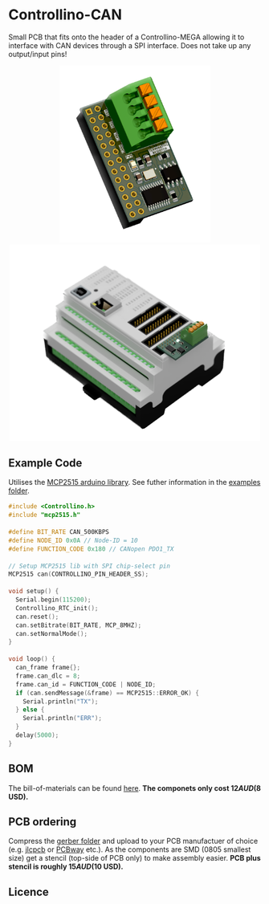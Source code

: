 # Controllino-CAN
Small PCB that fits onto the header of a Controllino-MEGA allowing it to interface with CAN devices through a SPI interface. Does not take up any output/input pins!

<p float="left" align="center">
  <img src="media/pcb_3d_render.png" width="300" /> 
  <img src="media/3d_render.PNG" width="500" />
</p>

## Example Code
Utilises the [MCP2515 arduino library](https://github.com/autowp/arduino-mcp2515). See futher information in the [examples folder](https://github.com/HarveyBates/controllino-can/tree/main/examples).

```cpp
#include <Controllino.h>
#include "mcp2515.h"

#define BIT_RATE CAN_500KBPS
#define NODE_ID 0x0A // Node-ID = 10
#define FUNCTION_CODE 0x180 // CANopen PDO1_TX

// Setup MCP2515 lib with SPI chip-select pin
MCP2515 can(CONTROLLINO_PIN_HEADER_SS);

void setup() {
  Serial.begin(115200);
  Controllino_RTC_init();
  can.reset();
  can.setBitrate(BIT_RATE, MCP_8MHZ);
  can.setNormalMode();
}

void loop() {
  can_frame frame{};
  frame.can_dlc = 8;
  frame.can_id = FUNCTION_CODE | NODE_ID;
  if (can.sendMessage(&frame) == MCP2515::ERROR_OK) {
    Serial.println("TX");
  } else {
    Serial.println("ERR");
  }
  delay(5000);
}
```

## BOM
The bill-of-materials can be found [here](https://github.com/HarveyBates/controllino-can/blob/main/bom/controllino-can-digikey.csv). **The componets only cost $12 AUD ($8 USD).**

## PCB ordering
Compress the [gerber folder](https://github.com/HarveyBates/controllino-can/tree/main/electronics/gerber) and upload to your PCB manufactuer of choice (e.g. [jlcpcb]([https://jlcpcb.com/](https://cart.jlcpcb.com/quote/)https://cart.jlcpcb.com/quote/) or [PCBway](https://www.pcbway.com/) etc.). As the components are SMD (0805 smallest size) get a stencil (top-side of PCB only) to make assembly easier. **PCB plus stencil is roughly $15 AUD ($10 USD).**

## Licence
